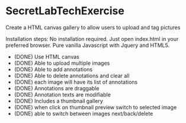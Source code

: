 # SecretLabTechExercise
Create a HTML canvas gallery to allow users to upload and tag pictures

Installation steps:
No installation required. Just open index.html in your preferred browser.
Pure vanilla Javascript with Jquery and HTML5.

- (DONE) Use HTML canvas
- (DONE) Able to upload multiple images
- (DONE) Able to add annotations
- (DONE) Able to delete annotations and clear all
- (DONE) each image will have its list of annotations
- (DONE) Annotations are draggable
- (DONE) Annotation texts are modifiable
- (DONE) Includes a thumbnail gallery
- (DONE) when click on thumbnail preview switch to selected image
- (DONE) able to switch between images next/back/delete